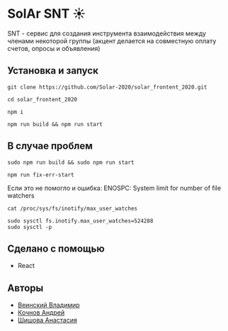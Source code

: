 # SolAr SNT ☀️

SNT - сервис для создания инструмента взаимодействия между членами некоторой группы (акцент делается на совместную оплату счетов, опросы и объявления)

## Установка и запуск

```
git clone https://github.com/Solar-2020/solar_frontent_2020.git

cd solar_frontent_2020

npm i

npm run build && npm run start
```

## В случае проблем

```
sudo npm run build && sudo npm run start
```

```
npm run fix-err-start
```
Если это не помогло и ошибка: ENOSPC: System limit for number of file watchers
```
cat /proc/sys/fs/inotify/max_user_watches

sudo sysctl fs.inotify.max_user_watches=524288
sudo sysctl -p
```

## Сделано с помощью

* React

## Авторы

* [Веинский Владимир](https://github.com/BarniBl)
* [Кочнов Андрей](https://github.com/tamerlanchik)
* [Шишова Анастасия](https://github.com/NellinLin)
